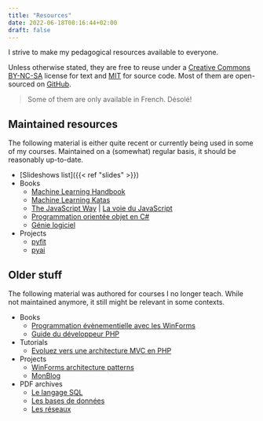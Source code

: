 ```yaml
---
title: "Resources"
date: 2022-06-18T08:16:44+02:00
draft: false
---
```


I strive to make my pedagogical resources available to everyone.

Unless otherwise stated, they are free to reuse under a [Creative Commons BY-NC-SA](https://creativecommons.org/licenses/by-nc-sa/4.0/) license for text and [MIT](https://opensource.org/licenses/MIT) for source code. Most of them are open-sourced on [GitHub](https://github.com/bpesquet?tab=repositories).

> Some of them are only available in French. Désolé!

## Maintained resources

The following material is either quite recent or currently being used in some of my courses. Maintained on a (somewhat) regular basis, it should be reasonably up-to-date.

- [Slideshows list]({{< ref "slides" >}})
- Books
  - [Machine Learning Handbook](https://bpesquet.github.io/mlhandbook/)
  - [Machine Learning Katas](https://bpesquet.github.io/mlkatas/)
  - [The JavaScript Way](https://thejsway.net) | [La voie du JavaScript](https://github.com/thejsway/thejsway_fr)
  - [Programmation orientée objet en C#](https://ensc.gitbook.io/programmation-objet-csharp/)
  - [Génie logiciel](https://ensc.gitbook.io/genie-logiciel/)
- Projects
  - [pyfit](https://github.com/bpesquet/pyfit)
  - [pyai](https://github.com/bpesquet/pyai)

## Older stuff

The following material was authored for courses I no longer teach. While not maintained anymore, it still might be relevant in some contexts.

- Books
  - [Programmation évènementielle avec les WinForms](https://ensc.gitbook.io/programmation-evenementielle-winforms/)
  - [Guide du développeur PHP](https://bpesquet.gitbooks.io/guide-developpeur-php/)
- Tutorials
  - [Evoluez vers une architecture MVC en PHP](https://bpesquet.developpez.com/tutoriels/php/evoluer-architecture-mvc/)
- Projects
  - [WinForms architecture patterns](https://github.com/bpesquet/winforms-architecture-patterns)
  - [MonBlog](https://github.com/bpesquet/MonBlog)
- PDF archives
  - [Le langage SQL](/pub/cours_sql.zip)
  - [Les bases de données](/pub/cours_sgbd.zip)
  - [Les réseaux](/pub/cours_reseaux.zip)
